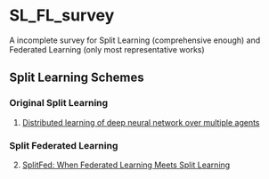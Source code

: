 # SL_FL_survey
A incomplete survey for Split Learning (comprehensive enough) and Federated Learning (only most representative works)

## Split Learning Schemes

### Original Split Learning
1. [Distributed learning of deep neural network over multiple agents](https://www.sciencedirect.com/science/article/abs/pii/S1084804518301590?via%3Dihub)

### Split Federated Learning
2. [SplitFed: When Federated Learning Meets Split Learning](https://arxiv.org/abs/2004.12088)

